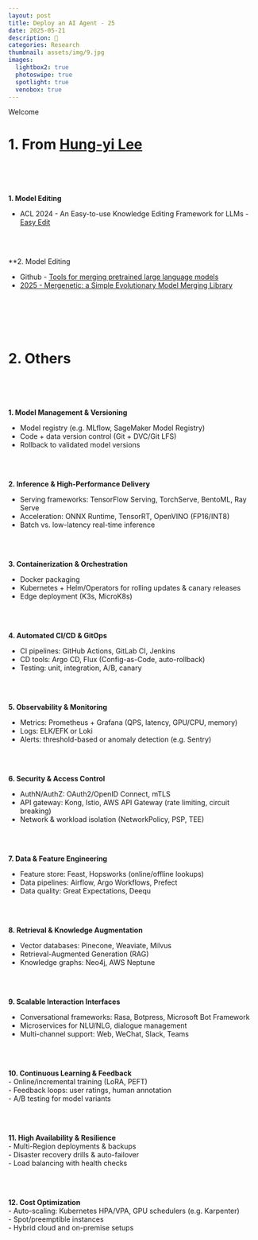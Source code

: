 ```yaml
---
layout: post
title: Deploy an AI Agent - 25
date: 2025-05-21
description: 🍒
categories: Research
thumbnail: assets/img/9.jpg
images:
  lightbox2: true
  photoswipe: true
  spotlight: true
  venobox: true
---
```



Welcome<br>


# 1. From [Hung-yi Lee](https://www.youtube.com/@HungyiLeeNTU)

<br><br><br>

**1. Model Editing**<br>

- ACL 2024 - An Easy-to-use Knowledge Editing Framework for LLMs - [Easy Edit](https://github.com/zjunlp/EasyEdit)

<br><br>

**2. Model Editing<br>

- Github - [Tools for merging pretrained large language models](https://github.com/arcee-ai/mergekit?utm_source=chatgpt.com)
- [2025 - Mergenetic: a Simple Evolutionary Model Merging Library](https://arxiv.org/abs/2505.11427?utm_source=chatgpt.com)


<br><br><br><br>


# 2. Others

<br><br><br>

**1. Model Management & Versioning**  
   - Model registry (e.g. MLflow, SageMaker Model Registry)  
   - Code + data version control (Git + DVC/Git LFS)  
   - Rollback to validated model versions
   
<br><br>

**2. Inference & High-Performance Delivery**  
   - Serving frameworks: TensorFlow Serving, TorchServe, BentoML, Ray Serve  
   - Acceleration: ONNX Runtime, TensorRT, OpenVINO (FP16/INT8)  
   - Batch vs. low-latency real-time inference
  
  <br><br>

**3. Containerization & Orchestration**  
   - Docker packaging  
   - Kubernetes + Helm/Operators for rolling updates & canary releases  
   - Edge deployment (K3s, MicroK8s)

<br><br>

**4. Automated CI/CD & GitOps**  
   - CI pipelines: GitHub Actions, GitLab CI, Jenkins  
   - CD tools: Argo CD, Flux (Config-as-Code, auto-rollback)  
   - Testing: unit, integration, A/B, canary

<br><br>

**5. Observability & Monitoring**  
   - Metrics: Prometheus + Grafana (QPS, latency, GPU/CPU, memory)  
   - Logs: ELK/EFK or Loki  
   - Alerts: threshold-based or anomaly detection (e.g. Sentry)

<br><br>

**6. Security & Access Control**  
   - AuthN/AuthZ: OAuth2/OpenID Connect, mTLS  
   - API gateway: Kong, Istio, AWS API Gateway (rate limiting, circuit breaking)  
   - Network & workload isolation (NetworkPolicy, PSP, TEE)

<br><br>

**7. Data & Feature Engineering**  
   - Feature store: Feast, Hopsworks (online/offline lookups)  
   - Data pipelines: Airflow, Argo Workflows, Prefect  
   - Data quality: Great Expectations, Deequ

<br><br>

**8. Retrieval & Knowledge Augmentation**  
   - Vector databases: Pinecone, Weaviate, Milvus  
   - Retrieval-Augmented Generation (RAG)  
   - Knowledge graphs: Neo4j, AWS Neptune

<br><br>

**9. Scalable Interaction Interfaces**  
   - Conversational frameworks: Rasa, Botpress, Microsoft Bot Framework  
   - Microservices for NLU/NLG, dialogue management  
   - Multi-channel support: Web, WeChat, Slack, Teams

<br><br>

**10. Continuous Learning & Feedback**  
    - Online/incremental training (LoRA, PEFT)  
    - Feedback loops: user ratings, human annotation  
    - A/B testing for model variants

<br><br>

**11. High Availability & Resilience**  
    - Multi-Region deployments & backups  
    - Disaster recovery drills & auto-failover  
    - Load balancing with health checks

<br><br>

**12. Cost Optimization**  
    - Auto-scaling: Kubernetes HPA/VPA, GPU schedulers (e.g. Karpenter)  
    - Spot/preemptible instances  
    - Hybrid cloud and on-premise setups

<br><br><br><br>

